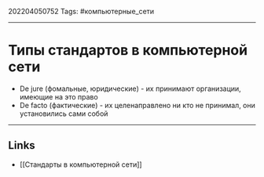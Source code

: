 202204050752
Tags: #компьютерные_сети

---

# Типы стандартов в компьютерной сети
- De jure (фомальные, юридические) - их принимают организации, имеющие на это право
- De facto (фактические) - их целенаправлено ни кто не принимал, они установились сами собой

---
## Links
- [[Стандарты в компьютерной сети]]